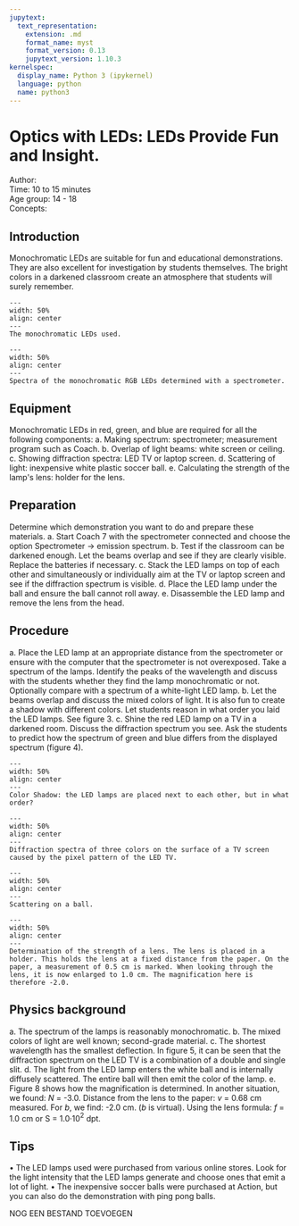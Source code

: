 ```yaml
---
jupytext:
  text_representation:
    extension: .md
    format_name: myst
    format_version: 0.13
    jupytext_version: 1.10.3
kernelspec:
  display_name: Python 3 (ipykernel)
  language: python
  name: python3
---
```


# Optics with LEDs: LEDs Provide Fun and Insight.

Author:     \
Time:	  10 to 15 minutes	\
Age group:	14 - 18\
Concepts:	

## Introduction

Monochromatic LEDs are suitable for fun and educational demonstrations. They are also excellent for investigation by students themselves. The bright colors in a darkened classroom create an atmosphere that students will surely remember.

```{figure} demo89_figure1.jpg
---
width: 50%
align: center
---
The monochromatic LEDs used.
```

```{figure} demo89_figure2.jpg
---
width: 50%
align: center
---
Spectra of the monochromatic RGB LEDs determined with a spectrometer.
```

## Equipment

Monochromatic LEDs in red, green, and blue are required for all the following components:
a. Making spectrum: spectrometer; measurement program such as Coach.
b. Overlap of light beams: white screen or ceiling.
c. Showing diffraction spectra: LED TV or laptop screen.
d. Scattering of light: inexpensive white plastic soccer ball.
e. Calculating the strength of the lamp's lens: holder for the lens.

## Preparation

Determine which demonstration you want to do and prepare these materials.
a. Start Coach 7 with the spectrometer connected and choose the option Spectrometer -> emission spectrum.
b. Test if the classroom can be darkened enough. Let the beams overlap and see if they are clearly visible. Replace the batteries if necessary.
c. Stack the LED lamps on top of each other and simultaneously or individually aim at the TV or laptop screen and see if the diffraction spectrum is visible.
d. Place the LED lamp under the ball and ensure the ball cannot roll away.
e. Disassemble the LED lamp and remove the lens from the head.

## Procedure

a. Place the LED lamp at an appropriate distance from the spectrometer or ensure with the computer that the spectrometer is not overexposed. Take a spectrum of the lamps. Identify the peaks of the wavelength and discuss with the students whether they find the lamp monochromatic or not. Optionally compare with a spectrum of a white-light LED lamp.
b. Let the beams overlap and discuss the mixed colors of light. It is also fun to create a shadow with different colors. Let students reason in what order you laid the LED lamps. See figure 3.
c. Shine the red LED lamp on a TV in a darkened room. Discuss the diffraction spectrum you see. Ask the students to predict how the spectrum of green and blue differs from the displayed spectrum (figure 4).

```{figure} demo89_figure3.jpg
---
width: 50%
align: center
---
Color Shadow: the LED lamps are placed next to each other, but in what order?
```


```{figure} demo89_figure4.jpg
---
width: 50%
align: center
---
Diffraction spectra of three colors on the surface of a TV screen caused by the pixel pattern of the LED TV.
```

```{figure} demo89_figure5.jpg
---
width: 50%
align: center
---
Scattering on a ball.
```

```{figure} demo89_figure6.jpg
---
width: 50%
align: center
---
Determination of the strength of a lens. The lens is placed in a holder. This holds the lens at a fixed distance from the paper. On the paper, a measurement of 0.5 cm is marked. When looking through the lens, it is now enlarged to 1.0 cm. The magnification here is therefore -2.0.
```


## Physics background
a. The spectrum of the lamps is reasonably monochromatic.
b. The mixed colors of light are well known; second-grade material.
c. The shortest wavelength has the smallest deflection. In figure 5, it can be seen that the diffraction spectrum on the LED TV is a combination of a double and single slit.
d. The light from the LED lamp enters the white ball and is internally diffusely scattered. The entire ball will then emit the color of the lamp.
e. Figure 8 shows how the magnification is determined. In another situation, we found: $N$ = -3.0. Distance from the lens to the paper: $v$ = 0.68 cm measured. For $b$, we find: -2.0 cm. ($b$ is virtual). Using the lens formula: $f$ = 1.0 cm or S = 1.0·10$^2$ dpt.

## Tips

• The LED lamps used were purchased from various online stores. Look for the light intensity that the LED lamps generate and choose ones that emit a lot of light.
• The inexpensive soccer balls were purchased at Action, but you can also do the demonstration with ping pong balls.

NOG EEN BESTAND TOEVOEGEN
